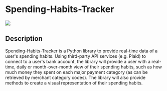 # Spending-Habits-Tracker

[![](https://img.shields.io/badge/project-link-green)](https://github.com/uyozulku/spending-habits-tracker)

## Description

Spending-Habits-Tracker is a Python library to provide real-time data of a user's spending habits. Using third-party API services (e.g. Plaid) to connect to a user's bank account, the library will provide a user with a real-time, daily or month-over-month view of their spending habits, such as how much money they spent on each major payment category (as can be retrieved by merchant category codes). The library will also provide methods to create a visual representation of their spending habits.